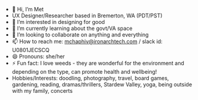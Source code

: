 - 👋 Hi, I’m Met
- UX Designer/Researcher based in Bremerton, WA (PDT/PST)
- 👀 I’m interested in designing for good
- 🌱 I’m currently learning about the govt/VA space
- 💞️ I’m looking to collaborate on anything and everything
- 📫 How to reach me: mchaphiv@ironarchtech.com / slack id: U0801JECSCQ
- 😄 Pronouns: she/her
- ⚡ Fun fact: I love weeds - they are wonderful for the environment and depending on the type, can promote health and wellbeing!
-  Hobbies/Interests: doodling, photography, travel, board games, gardening, reading, dramas/thrillers, Stardew Valley, yoga, being outside with my family, concerts

<!---
mchaphiv-IAT/mchaphiv-IAT is a ✨ special ✨ repository because its `README.md` (this file) appears on your GitHub profile.
You can click the Preview link to take a look at your changes.
--->
